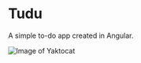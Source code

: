 # Tudu

A simple to-do app created in Angular.


![Image of Yaktocat](https://emeraldelnas.github.io/tudu.png)